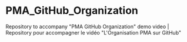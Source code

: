 # PMA_GitHub_Organization
Repository to accompany "PMA GitHub Organization" demo video | Repository pour accompagner le vidéo "L'Organisation PMA sur GitHub"
